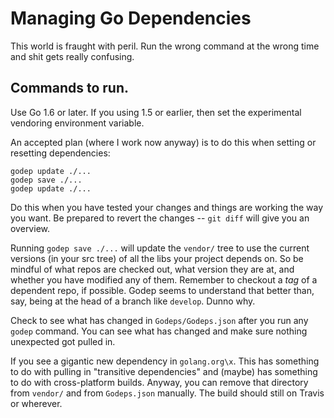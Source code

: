 # Managing Go Dependencies

This world is fraught with peril. Run the wrong command at the wrong time and shit gets really confusing.

## Commands to run.

Use Go 1.6 or later.  If you using 1.5 or earlier, then set the experimental vendoring environment variable.

An accepted plan (where I work now anyway) is to do this when setting or resetting dependencies:

```
godep update ./...
godep save ./...
godep update ./...
```

Do this when you have tested your changes and things are working the way you want.  Be prepared to revert the changes -- `git diff` will give you an overview.

Running `godep save ./...` will update the `vendor/` tree to use the current versions (in your src tree) of all the libs your project depends on.  So be mindful of what repos are checked out, what version they are at, and whether you have modified any of them.  Remember to checkout a _tag_ of a dependent repo, if possible.  Godep seems to understand that better than, say, being at the head of a branch like `develop`. Dunno why.

Check to see what has changed in `Godeps/Godeps.json` after you run any `godep` command.  You can see what has changed and make sure nothing unexpected got pulled in.

If you see a gigantic new dependency in `golang.org\x`. This has something to do with pulling in "transitive dependencies" and (maybe) has something to do with cross-platform builds.  Anyway, you can remove that directory from `vendor/` and from `Godeps.json` manually.  The build should still on Travis or wherever.
